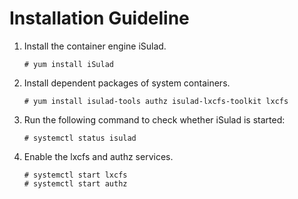 # Installation Guideline<a name="EN-US_TOPIC_0184808015"></a>

1.  Install the container engine iSulad.

    ```
    # yum install iSulad
    ```

2.  Install dependent packages of system containers.

    ```
    # yum install isulad-tools authz isulad-lxcfs-toolkit lxcfs
    ```

3.  Run the following command to check whether iSulad is started:

    ```
    # systemctl status isulad
    ```

4.  Enable the lxcfs and authz services.

    ```
    # systemctl start lxcfs
    # systemctl start authz
    ```


